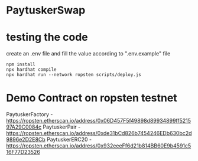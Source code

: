 # PaytuskerSwap

# testing the code

create an .env file and fill the value according to ".env.example" file

```shell
npm install
npx hardhat compile
npx hardhat run --network ropsten scripts/deploy.js
```

# Demo Contract on ropsten testnet

PaytuskerFactory - <link>https://ropsten.etherscan.io/address/0x06D457F5f49898d89934899ff521597A29C0084c</link>
PaytuskerPair - <link>https://ropsten.etherscan.io/address/0xde31bCd826b7454246EDb630bc2d9896e2D2E8Cb</link>
PaytuskerERC20 - <link>https://ropsten.etherscan.io/address/0x932eeeFf6d21b814BB60E9b4591c516F77D23526</link>
